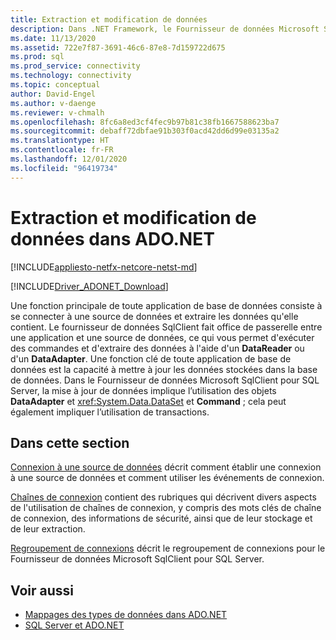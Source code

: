 ```yaml
---
title: Extraction et modification de données
description: Dans .NET Framework, le Fournisseur de données Microsoft SqlClient pour SQL Server sert de pont entre une application et une source de données pour lire et mettre à jour des données.
ms.date: 11/13/2020
ms.assetid: 722e7f87-3691-46c6-87e8-7d159722d675
ms.prod: sql
ms.prod_service: connectivity
ms.technology: connectivity
ms.topic: conceptual
author: David-Engel
ms.author: v-daenge
ms.reviewer: v-chmalh
ms.openlocfilehash: 8fc6a8ed3cf4fec9b97b81c38fb1667588623ba7
ms.sourcegitcommit: debaff72dbfae91b303f0acd42dd6d99e03135a2
ms.translationtype: HT
ms.contentlocale: fr-FR
ms.lasthandoff: 12/01/2020
ms.locfileid: "96419734"
---
```

# <a name="retrieving-and-modifying-data-in-adonet"></a>Extraction et modification de données dans ADO.NET

[!INCLUDE[appliesto-netfx-netcore-netst-md](../../includes/appliesto-netfx-netcore-netst-md.md)]

[!INCLUDE[Driver_ADONET_Download](../../includes/driver_adonet_download.md)]

Une fonction principale de toute application de base de données consiste à se connecter à une source de données et extraire les données qu'elle contient. Le fournisseur de données SqlClient fait office de passerelle entre une application et une source de données, ce qui vous permet d'exécuter des commandes et d'extraire des données à l'aide d'un **DataReader** ou d'un **DataAdapter**. Une fonction clé de toute application de base de données est la capacité à mettre à jour les données stockées dans la base de données. Dans le Fournisseur de données Microsoft SqlClient pour SQL Server, la mise à jour de données implique l’utilisation des objets **DataAdapter** et <xref:System.Data.DataSet> et **Command** ; cela peut également impliquer l’utilisation de transactions.

## <a name="in-this-section"></a>Dans cette section

[Connexion à une source de données](connecting-to-data-source.md) décrit comment établir une connexion à une source de données et comment utiliser les événements de connexion.

[Chaînes de connexion](connection-strings.md) contient des rubriques qui décrivent divers aspects de l'utilisation de chaînes de connexion, y compris des mots clés de chaîne de connexion, des informations de sécurité, ainsi que de leur stockage et de leur extraction.

[Regroupement de connexions](connection-pooling.md) décrit le regroupement de connexions pour le Fournisseur de données Microsoft SqlClient pour SQL Server.

## <a name="see-also"></a>Voir aussi

- [Mappages des types de données dans ADO.NET](data-type-mappings-ado-net.md)
- [SQL Server et ADO.NET](./sql/index.md)
